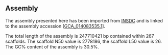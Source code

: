 **Assembly**
--------

The assembly presented here has been imported from [INSDC](http://www.insdc.org) and is linked to the assembly accession [[GCA\_014083535.1](http://www.ebi.ac.uk/ena/data/view/GCA_014083535.1)].

The total length of the assembly is 247710421 bp contained within 267 scaffolds.
The scaffold N50 value is 2778186, the scaffold L50 value is 26.
The GC% content of the assembly is 30.5%.
